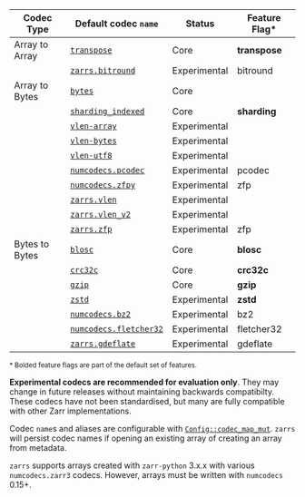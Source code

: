 | Codec Type     | Default codec `name`     | Status       | Feature Flag* |
| -------------- | -------------------------| ------------ | ------------- |
| Array to Array | [`transpose`]            | Core         | **transpose** |
|                | [`zarrs.bitround`]       | Experimental | bitround      |
| Array to Bytes | [`bytes`]                | Core         |               |
|                | [`sharding_indexed`]     | Core         | **sharding**  |
|                | [`vlen-array`]           | Experimental |               |
|                | [`vlen-bytes`]           | Experimental |               |
|                | [`vlen-utf8`]            | Experimental |               |
|                | [`numcodecs.pcodec`]     | Experimental | pcodec        |
|                | [`numcodecs.zfpy`]       | Experimental | zfp           |
|                | [`zarrs.vlen`]           | Experimental |               |
|                | [`zarrs.vlen_v2`]        | Experimental |               |
|                | [`zarrs.zfp`]            | Experimental | zfp           |
| Bytes to Bytes | [`blosc`]                | Core         | **blosc**     |
|                | [`crc32c`]               | Core         | **crc32c**    |
|                | [`gzip`]                 | Core         | **gzip**      |
|                | [`zstd`]                 | Experimental | **zstd**      |
|                | [`numcodecs.bz2`]        | Experimental | bz2           |
|                | [`numcodecs.fletcher32`] | Experimental | fletcher32    |
|                | [`zarrs.gdeflate`]       | Experimental | gdeflate      |

<sup>\* Bolded feature flags are part of the default set of features.</sup>

[ZEP0001]: https://zarr.dev/zeps/accepted/ZEP0001.html
[ZEP0002]: https://zarr.dev/zeps/accepted/ZEP0001.html
[zarr-specs #256]: https://github.com/zarr-developers/zarr-specs/pull/256

[`transpose`]: crate::array::codec::array_to_array::transpose
[`zarrs.bitround`]: crate::array::codec::array_to_array::bitround

[`bytes`]: crate::array::codec::array_to_bytes::bytes
[`vlen-array`]: crate::array::codec::array_to_bytes::vlen_array
[`vlen-bytes`]: crate::array::codec::array_to_bytes::vlen_bytes
[`vlen-utf8`]: crate::array::codec::array_to_bytes::vlen_utf8
[`sharding_indexed`]: crate::array::codec::array_to_bytes::sharding
[`numcodecs.pcodec`]: crate::array::codec::array_to_bytes::pcodec
[`numcodecs.zfpy`]: crate::array::codec::array_to_bytes::zfpy
[`zarrs.vlen`]: crate::array::codec::array_to_bytes::vlen
[`zarrs.vlen_v2`]: crate::array::codec::array_to_bytes::vlen_v2
[`zarrs.zfp`]: crate::array::codec::array_to_bytes::zfp

[`blosc`]: crate::array::codec::bytes_to_bytes::blosc
[`crc32c`]: crate::array::codec::bytes_to_bytes::crc32c
[`gzip`]: crate::array::codec::bytes_to_bytes::gzip
[`zstd`]: crate::array::codec::bytes_to_bytes::zstd
[`numcodecs.bz2`]: crate::array::codec::bytes_to_bytes::gzip
[`numcodecs.fletcher32`]: crate::array::codec::bytes_to_bytes::fletcher32
[`zarrs.gdeflate`]: crate::array::codec::bytes_to_bytes::gdeflate

**Experimental codecs are recommended for evaluation only**.
They may change in future releases without maintaining backwards compatibilty.
These codecs have not been standardised, but many are fully compatible with other Zarr implementations.

Codec `name`s and aliases are configurable with [`Config::codec_map_mut`](config::Config::codec_map_mut).
`zarrs` will persist codec names if opening an existing array of creating an array from metadata.

`zarrs` supports arrays created with `zarr-python` 3.x.x with various `numcodecs.zarr3` codecs.
However, arrays must be written with `numcodecs` 0.15+.

